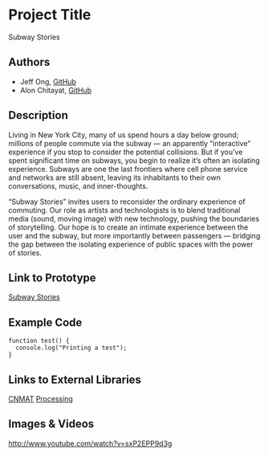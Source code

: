 # Project Title
Subway Stories

## Authors
- Jeff Ong, [GitHub](http://www.github.com/jffng "GitHub")
- Alon Chitayat, [GitHub](http://www.github.com/animishmish "GitHub")

## Description
Living in New York City, many of us spend hours a day below ground; millions of people commute via the subway — an apparently “interactive” experience if you stop to consider the potential collisions. But if you’ve spent significant time on subways, you begin to realize it’s often an isolating experience. Subways are one the last frontiers where cell phone service and networks are still absent, leaving its inhabitants to their own conversations, music, and inner-thoughts. 

“Subway Stories” invites users to reconsider the ordinary experience of commuting. Our role as artists and technologists is to blend traditional media (sound, moving image) with new technology, pushing the boundaries of storytelling. Our hope is to create an intimate experience between the user and the subway, but more importantly between passengers — bridging the gap between the isolating experience of public spaces with the power of stories.

## Link to Prototype
[Subway Stories](http://www.subwaystories.net "Subway Stories Home")

## Example Code
```
function test() {
  console.log("Printing a test");
}
```

## Links to External Libraries
[CNMAT](http://archive.cnmat.berkeley.edu/OpenSoundControl/ "OSC / CNMAT")
[Processing](http://processing.org/ "Processing")

## Images & Videos
http://www.youtube.com/watch?v=sxP2EPP9d3g